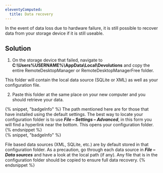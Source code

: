 ```yaml
---
eleventyComputed:
  title: Data recovery
---
```

In the event of data loss due to hardware failure, it is still possible to recover data from your storage device if it is still useable.
## Solution
1. On the storage device that failed, navigate to **C:\Users\%USERNAME%\AppData\Local\Devolutions** and copy the entire RemoteDesktopManager or RemoteDesktopManagerFree folder.  

This folder will contain the local data source (SQLite or XML) as well as your configuration file.

2. Paste this folder at the same place on your new computer and you should retrieve your data.  

{% snippet, "badgeInfo" %}
The path mentioned here are for those that have installed using the default settings. The best way to locate your configuration folder is to use ***File – Settings – Advanced***, in this form you will find a hyperlink near the bottom. This opens your configuration folder.
{% endsnippet %}  
{% snippet, "badgeInfo" %}

File based data sources (XML, SQLite, etc.) are by default stored in that configuration folder. As a precaution, go through each data source in ***File – Data sources*** and have a look at the local path (if any). Any file that is in the configuration folder should be copied to ensure full data recovery.
{% endsnippet %}